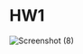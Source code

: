 # HW1
![Screenshot (8)](https://user-images.githubusercontent.com/63791476/91625741-e3c5ea00-e977-11ea-8621-2e3627844bce.png)
